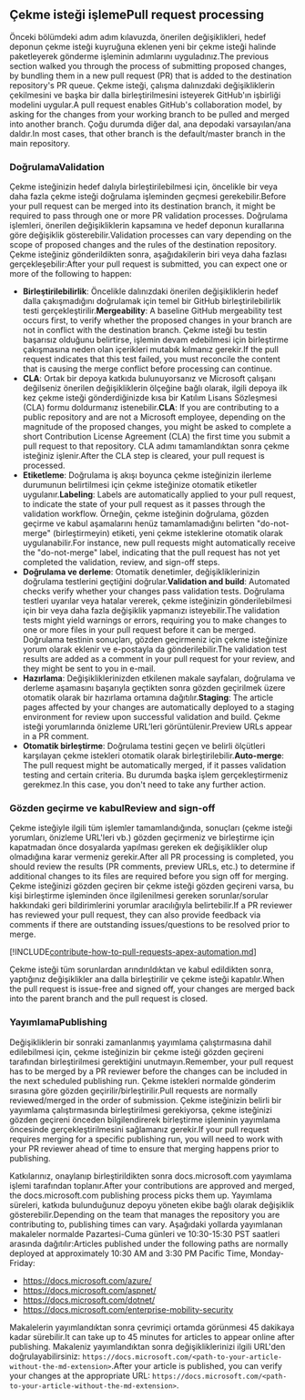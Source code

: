## <a name="pull-request-processing"></a><span data-ttu-id="30b0d-101">Çekme isteği işleme</span><span class="sxs-lookup"><span data-stu-id="30b0d-101">Pull request processing</span></span>

<span data-ttu-id="30b0d-102">Önceki bölümdeki adım adım kılavuzda, önerilen değişiklikleri, hedef deponun çekme isteği kuyruğuna eklenen yeni bir çekme isteği halinde paketleyerek gönderme işleminin adımlarını uyguladınız.</span><span class="sxs-lookup"><span data-stu-id="30b0d-102">The previous section walked you through the process of submitting proposed changes, by bundling them in a new pull request (PR) that is added to the destination repository's PR queue.</span></span> <span data-ttu-id="30b0d-103">Çekme isteği, çalışma dalınızdaki değişikliklerin çekilmesini ve başka bir dalla birleştirilmesini isteyerek GitHub'ın işbirliği modelini uygular.</span><span class="sxs-lookup"><span data-stu-id="30b0d-103">A pull request enables GitHub's collaboration model, by asking for the changes from your working branch to be pulled and merged into another branch.</span></span> <span data-ttu-id="30b0d-104">Çoğu durumda diğer dal, ana depodaki varsayılan/ana daldır.</span><span class="sxs-lookup"><span data-stu-id="30b0d-104">In most cases, that other branch is the default/master branch in the main repository.</span></span>

### <a name="validation"></a><span data-ttu-id="30b0d-105">Doğrulama</span><span class="sxs-lookup"><span data-stu-id="30b0d-105">Validation</span></span>

<span data-ttu-id="30b0d-106">Çekme isteğinizin hedef dalıyla birleştirilebilmesi için, öncelikle bir veya daha fazla çekme isteği doğrulama işleminden geçmesi gerekebilir.</span><span class="sxs-lookup"><span data-stu-id="30b0d-106">Before your pull request can be merged into its destination branch, it might be required to pass through one or more PR validation processes.</span></span> <span data-ttu-id="30b0d-107">Doğrulama işlemleri, önerilen değişikliklerin kapsamına ve hedef deponun kurallarına göre değişiklik gösterebilir.</span><span class="sxs-lookup"><span data-stu-id="30b0d-107">Validation processes can vary depending on the scope of proposed changes and the rules of the destination repository.</span></span> <span data-ttu-id="30b0d-108">Çekme isteğiniz gönderildikten sonra, aşağıdakilerin biri veya daha fazlası gerçekleşebilir:</span><span class="sxs-lookup"><span data-stu-id="30b0d-108">After your pull request is submitted, you can expect one or more of the following to happen:</span></span>

- <span data-ttu-id="30b0d-109">**Birleştirilebilirlik**: Öncelikle dalınızdaki önerilen değişikliklerin hedef dalla çakışmadığını doğrulamak için temel bir GitHub birleştirilebilirlik testi gerçekleştirilir.</span><span class="sxs-lookup"><span data-stu-id="30b0d-109">**Mergeability**: A baseline GitHub mergeability test occurs first, to verify whether the proposed changes in your branch are not in conflict with the destination branch.</span></span> <span data-ttu-id="30b0d-110">Çekme isteği bu testin başarısız olduğunu belirtirse, işlemin devam edebilmesi için birleştirme çakışmasına neden olan içerikleri mutabık kılmanız gerekir.</span><span class="sxs-lookup"><span data-stu-id="30b0d-110">If the pull request indicates that this test failed, you must reconcile the content that is causing the merge conflict before processing can continue.</span></span>
- <span data-ttu-id="30b0d-111">**CLA**: Ortak bir depoya katkıda bulunuyorsanız ve Microsoft çalışanı değilseniz önerilen değişikliklerin ölçeğine bağlı olarak, ilgili depoya ilk kez çekme isteği gönderdiğinizde kısa bir Katılım Lisans Sözleşmesi (CLA) formu doldurmanız istenebilir.</span><span class="sxs-lookup"><span data-stu-id="30b0d-111">**CLA**: If you are contributing to a public repository and are not a Microsoft employee, depending on the magnitude of the proposed changes, you might be asked to complete a short Contribution License Agreement (CLA) the first time you submit a pull request to that repository.</span></span> <span data-ttu-id="30b0d-112">CLA adımı tamamlandıktan sonra çekme isteğiniz işlenir.</span><span class="sxs-lookup"><span data-stu-id="30b0d-112">After the CLA step is cleared, your pull request is processed.</span></span>
- <span data-ttu-id="30b0d-113">**Etiketleme**: Doğrulama iş akışı boyunca çekme isteğinizin ilerleme durumunun belirtilmesi için çekme isteğinize otomatik etiketler uygulanır.</span><span class="sxs-lookup"><span data-stu-id="30b0d-113">**Labeling**: Labels are automatically applied to your pull request, to indicate the state of your pull request as it passes through the validation workflow.</span></span> <span data-ttu-id="30b0d-114">Örneğin, çekme isteğinin doğrulama, gözden geçirme ve kabul aşamalarını henüz tamamlamadığını belirten "do-not-merge" (birleştirmeyin) etiketi, yeni çekme isteklerine otomatik olarak uygulanabilir.</span><span class="sxs-lookup"><span data-stu-id="30b0d-114">For instance, new pull requests might automatically receive the "do-not-merge" label, indicating that the pull request has not yet completed the validation, review, and sign-off steps.</span></span>
- <span data-ttu-id="30b0d-115">**Doğrulama ve derleme**: Otomatik denetimler, değişikliklerinizin doğrulama testlerini geçtiğini doğrular.</span><span class="sxs-lookup"><span data-stu-id="30b0d-115">**Validation and build**: Automated checks verify whether your changes pass validation tests.</span></span> <span data-ttu-id="30b0d-116">Doğrulama testleri uyarılar veya hatalar vererek, çekme isteğinizin gönderilebilmesi için bir veya daha fazla değişiklik yapmanızı isteyebilir.</span><span class="sxs-lookup"><span data-stu-id="30b0d-116">The validation tests might yield warnings or errors, requiring you to make changes to one or more files in your pull request before it can be merged.</span></span> <span data-ttu-id="30b0d-117">Doğrulama testinin sonuçları, gözden geçirmeniz için çekme isteğinize yorum olarak eklenir ve e-postayla da gönderilebilir.</span><span class="sxs-lookup"><span data-stu-id="30b0d-117">The validation test results are added as a comment in your pull request for your review, and they might be sent to you in e-mail.</span></span>
- <span data-ttu-id="30b0d-118">**Hazırlama**: Değişikliklerinizden etkilenen makale sayfaları, doğrulama ve derleme aşamasını başarıyla geçtikten sonra gözden geçirilmek üzere otomatik olarak bir hazırlama ortamına dağıtılır.</span><span class="sxs-lookup"><span data-stu-id="30b0d-118">**Staging**: The article pages affected by your changes are automatically deployed to a staging environment for review upon successful validation and build.</span></span> <span data-ttu-id="30b0d-119">Çekme isteği yorumlarında önizleme URL’leri görüntülenir.</span><span class="sxs-lookup"><span data-stu-id="30b0d-119">Preview URLs appear in a PR comment.</span></span>
- <span data-ttu-id="30b0d-120">**Otomatik birleştirme**: Doğrulama testini geçen ve belirli ölçütleri karşılayan çekme istekleri otomatik olarak birleştirilebilir.</span><span class="sxs-lookup"><span data-stu-id="30b0d-120">**Auto-merge**: The pull request might be automatically merged, if it passes validation testing and certain criteria.</span></span> <span data-ttu-id="30b0d-121">Bu durumda başka işlem gerçekleştirmeniz gerekmez.</span><span class="sxs-lookup"><span data-stu-id="30b0d-121">In this case, you don't need to take any further action.</span></span>

### <a name="review-and-sign-off"></a><span data-ttu-id="30b0d-122">Gözden geçirme ve kabul</span><span class="sxs-lookup"><span data-stu-id="30b0d-122">Review and sign-off</span></span>

<span data-ttu-id="30b0d-123">Çekme isteğiyle ilgili tüm işlemler tamamlandığında, sonuçları (çekme isteği yorumları, önizleme URL'leri vb.) gözden geçirmeniz ve birleştirme için kapatmadan önce dosyalarda yapılması gereken ek değişiklikler olup olmadığına karar vermeniz gerekir.</span><span class="sxs-lookup"><span data-stu-id="30b0d-123">After all PR processing is completed, you should review the results (PR comments, preview URLs, etc.) to determine if additional changes to its files are required before you sign off for merging.</span></span> <span data-ttu-id="30b0d-124">Çekme isteğinizi gözden geçiren bir çekme isteği gözden geçireni varsa, bu kişi birleştirme işleminden önce ilgilenilmesi gereken sorunlar/sorular hakkındaki geri bildirimlerini yorumlar aracılığıyla belirtebilir.</span><span class="sxs-lookup"><span data-stu-id="30b0d-124">If a PR reviewer has reviewed your pull request, they can also provide feedback via comments if there are outstanding issues/questions to be resolved prior to merge.</span></span>

[!INCLUDE[contribute-how-to-pull-requests-apex-automation.md](contribute-how-to-pull-requests-apex-automation.md)]

<span data-ttu-id="30b0d-125">Çekme isteği tüm sorunlardan arındırıldıktan ve kabul edildikten sonra, yaptığınız değişiklikler ana dalla birleştirilir ve çekme isteği kapatılır.</span><span class="sxs-lookup"><span data-stu-id="30b0d-125">When the pull request is issue-free and signed off, your changes are merged back into the parent branch and the pull request is closed.</span></span>

### <a name="publishing"></a><span data-ttu-id="30b0d-126">Yayımlama</span><span class="sxs-lookup"><span data-stu-id="30b0d-126">Publishing</span></span>

<span data-ttu-id="30b0d-127">Değişikliklerin bir sonraki zamanlanmış yayımlama çalıştırmasına dahil edilebilmesi için, çekme isteğinizin bir çekme isteği gözden geçireni tarafından birleştirilmesi gerektiğini unutmayın.</span><span class="sxs-lookup"><span data-stu-id="30b0d-127">Remember, your pull request has to be merged by a PR reviewer before the changes can be included in the next scheduled publishing run.</span></span> <span data-ttu-id="30b0d-128">Çekme istekleri normalde gönderim sırasına göre gözden geçirilir/birleştirilir.</span><span class="sxs-lookup"><span data-stu-id="30b0d-128">Pull requests are normally reviewed/merged in the order of submission.</span></span> <span data-ttu-id="30b0d-129">Çekme isteğinizin belirli bir yayımlama çalıştırmasında birleştirilmesi gerekiyorsa, çekme isteğinizi gözden geçireni önceden bilgilendirerek birleştirme işleminin yayımlama öncesinde gerçekleştirilmesini sağlamanız gerekir.</span><span class="sxs-lookup"><span data-stu-id="30b0d-129">If your pull request requires merging for a specific publishing run, you will need to work with your PR reviewer ahead of time to ensure that merging happens prior to publishing.</span></span>

<span data-ttu-id="30b0d-130">Katkılarınız, onaylanıp birleştirildikten sonra docs.microsoft.com yayımlama işlemi tarafından toplanır.</span><span class="sxs-lookup"><span data-stu-id="30b0d-130">After your contributions are approved and merged, the docs.microsoft.com publishing process picks them up.</span></span> <span data-ttu-id="30b0d-131">Yayımlama süreleri, katkıda bulunduğunuz depoyu yöneten ekibe bağlı olarak değişiklik gösterebilir.</span><span class="sxs-lookup"><span data-stu-id="30b0d-131">Depending on the team that manages the repository you are contributing to, publishing times can vary.</span></span> <span data-ttu-id="30b0d-132">Aşağıdaki yollarda yayımlanan makaleler normalde Pazartesi-Cuma günleri ve 10:30-15:30 PST saatleri arasında dağıtılır:</span><span class="sxs-lookup"><span data-stu-id="30b0d-132">Articles published under the following paths are normally deployed at approximately 10:30 AM and 3:30 PM Pacific Time, Monday-Friday:</span></span>

- https://docs.microsoft.com/azure/
- https://docs.microsoft.com/aspnet/
- https://docs.microsoft.com/dotnet/
- https://docs.microsoft.com/enterprise-mobility-security

<span data-ttu-id="30b0d-133">Makalelerin yayımlandıktan sonra çevrimiçi ortamda görünmesi 45 dakikaya kadar sürebilir.</span><span class="sxs-lookup"><span data-stu-id="30b0d-133">It can take up to 45 minutes for articles to appear online after publishing.</span></span> <span data-ttu-id="30b0d-134">Makaleniz yayımlandıktan sonra değişikliklerinizi ilgili URL'den doğrulayabilirsiniz: `https://docs.microsoft.com/<path-to-your-article-without-the-md-extension>`.</span><span class="sxs-lookup"><span data-stu-id="30b0d-134">After your article is published, you can verify your changes at the appropriate URL: `https://docs.microsoft.com/<path-to-your-article-without-the-md-extension>`.</span></span>
